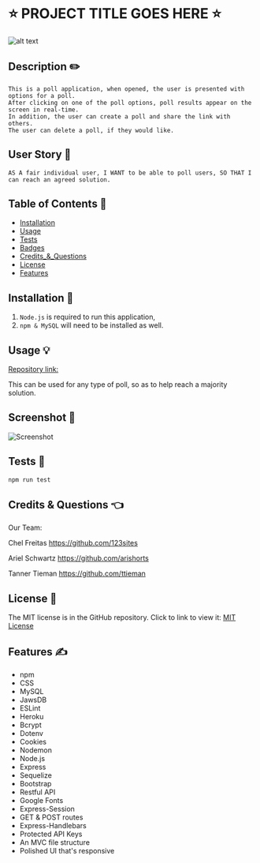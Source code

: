 # ⭐ PROJECT TITLE GOES HERE ⭐  
![alt text](https://img.shields.io/badge/License-MIT-blue.svg)

## Description ✏️
  
```This is a poll application, when opened, the user is presented with options for a poll. ```   
```After clicking on one of the poll options, poll results appear on the screen in real-time. ```  
```In addition, the user can create a poll and share the link with others. ```  
```The user can delete a poll, if they would like. ```  
## User Story 📖

``` AS A fair individual user, I WANT to be able to poll users, SO THAT I can reach an agreed solution. ```

## Table of Contents 📖
- [Installation](#installation)
- [Usage](#usage)
- [Tests](#tests)
- [Badges](#badges)
- [Credits_&_Questions](#credits_&_questions)
- [License](#license)
- [Features](#features)
 
## Installation 🔑

1.  ```Node.js``` is required to run this application,
2.  ```npm & MySQL``` will need to be installed as well.


## Usage &#128161;

[Repository link:](https://github.com/ttieman/Ballot-Box)

This can be used for any type of poll, so as to help reach a majority solution. 

## Screenshot 🎯

![Screenshot]()

## Tests 🎯

``` npm run test ```
 
## Credits & Questions 👈

Our Team:

Chel Freitas https://github.com/123sites 

Ariel Schwartz https://github.com/arishorts

Tanner Tieman https://github.com/ttieman 


## License 📝

The MIT license is in the GitHub repository.  Click to link to view it:
[MIT License](https://github.com/123sites/Blog-Site/blob/main/LICENSE)

## Features ✍

- npm
- CSS
- MySQL
- JawsDB
- ESLint
- Heroku
- Bcrypt
- Dotenv
- Cookies
- Nodemon
- Node.js
- Express
- Sequelize
- Bootstrap
- Restful API
- Google Fonts
- Express-Session
- GET & POST routes
- Express-Handlebars
- Protected API Keys
- An MVC file structure
- Polished UI that's responsive



